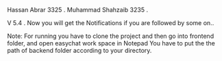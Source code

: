  Hassan Abrar 		3325 .
 Muhammad Shahzaib 	3235 .
 
 V 5.4  .
 Now you will get the Notifications if you are followed by some on..

Note: For running you have to clone the project and then go into frontend folder, and open easychat work space in Notepad
      You have to put the the path of backend folder according to your directory.	
